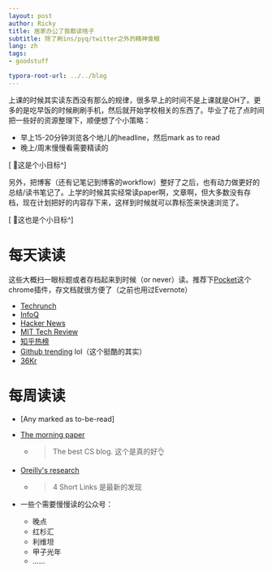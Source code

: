 ```yaml
---
layout: post
author: Ricky
title: 居家办公了我都读啥子
subtitle: 除了刷ins/pyq/twitter之外的精神食粮
lang: zh
tags: 
- goodstuff

typora-root-url: ../../blog
---
```




上课的时候其实读东西没有那么的规律，很多早上的时间不是上课就是OH了。更多的是吃早饭的时候刷刷手机，然后就开始学校相关的东西了。毕业了花了点时间把一些好的资源整理下，顺便想了个小策略：

- 早上15-20分钟浏览各个地儿的headline，然后mark as to read
- 晚上/周末慢慢看需要精读的

[​​ 🚀这是个小目标^]

另外，把博客（还有记笔记到博客的workflow）整好了之后，也有动力做更好的总结/读书笔记了。上学的时候其实经常读paper啊，文章啊，但大多数没有存档，现在计划把好的内容存下来，这样到时候就可以靠标签来快速浏览了。

[ 🚀这也是个小目标^]



# 每天读读

这些大概扫一眼标题或者存档起来到时候（or never）读。推荐下[Pocket](https://chrome.google.com/webstore/detail/save-to-pocket/niloccemoadcdkdjlinkgdfekeahmflj)这个chrome插件，存文档就很方便了（之前也用过Evernote）

- [Techrunch](https://techcrunch.com/)
- [InfoQ](https://www.infoq.com/)
- [Hacker News]( https://news.ycombinator.com/)
- [MIT Tech Review](  https://www.technologyreview.com/)
- [知乎热榜]( https://www.zhihu.com/hot)
- [Github trending](https://github.com/trending?since=daily) lol（这个挺酷的其实）
- [36Kr](https://36kr.com/) 





# 每周读读

- [Any marked as to-be-read]

- [The morning paper](https://blog.acolyer.org/) 

  - >  The best CS blog. 这个是真的好👌

- [Oreilly's research]( https://www.oreilly.com/radar/)

  - >  4 Short Links 是最新的发现

- 一些个需要慢慢读的公众号：

  - 晚点
  - 红杉汇
  - 利维坦
  - 甲子光年
  - ……





